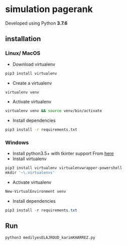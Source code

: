 # simulation pagerank
Developed using Python **3.7.6**

## installation

### Linux/ MacOS
- Download virtualenv
```sh
pip3 install virtualenv
```
- Create a virtualenv

``` sh
virtualenv venv
```

- Activate virtualenv

``` sh
virtualenv venv && source venv/bin/activate
```

- Install dependencies

``` sh
pip3 install -r requirements.txt
```
### Windows

- Install python3.5+ with tkinter support From [here](https://www.python.org/downloads/windows/)
- Install virtualenv

```PowerShell
pip3 install virtualenv virtualenvwrapper-powershell
mkdir '~\.virtualenvs'
```
- Activate virtualenv

```PowerShell
New-VirtualEnvironment venv
```

- Install dependencies

```PowerShell
pip3 install -r requirements.txt
```
## Run

``` sh
python3 medilyesELAJROUD_karimKHARREZ.py
```
